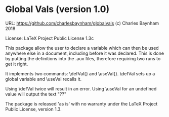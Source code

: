 Global Vals (version 1.0)
=========================

URL: https://github.com/charlesbaynham/globalvals
(c) Charles Baynham 2018

License: LaTeX Project Public License 1.3c

This package allow the user to declare a variable which can then be used
anywhere else in a document, including before it was declared. This is done
by putting the definitions into the .aux files, therefore requiring two runs
to get it right.

It implements two commands: \defVal{<value>} and \useVal{<value>}. \defVal
sets up a global variable and \useVal recalls it.

Using \defVal twice will result in an error. Using \useVal for an undefined
value will output the text "??"



The package is released 'as is' with no warranty under the LaTeX Project Public
License, version 1.3.
